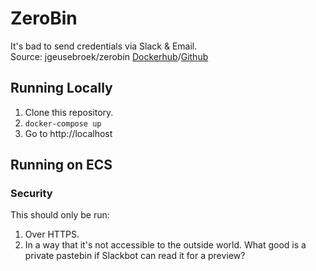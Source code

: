 # ZeroBin

It's bad to send credentials via Slack & Email.  
Source: jgeusebroek/zerobin [Dockerhub](https://hub.docker.com/r/jgeusebroek/zerobin/)/[Github](https://github.com/jgeusebroek/docker-zerobin)

## Running Locally

1.  Clone this repository.
2.  `docker-compose up`
3.  Go to http://localhost

## Running on ECS

### Security

This should only be run:

1.  Over HTTPS.
2.  In a way that it's not accessible to the outside world.
What good is a private pastebin if Slackbot can read it for a preview?
